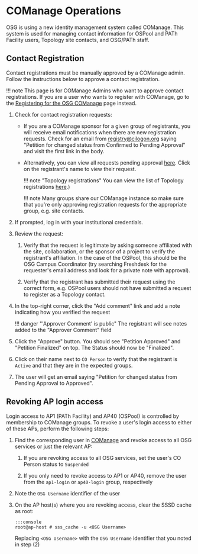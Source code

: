COManage Operations
====================

OSG is using a new identity management system called COManage.
This system is used for managing contact information for OSPool and PATh Facility users, Topology site contacts, and
OSG/PATh staff.

Contact Registration
--------------------

Contact registrations must be manually approved by a COManage admin.
Follow the instructions below to approve a contact registration.

!!! note
    This page is for COManage Admins who want to approve contact registrations.
    If you are a user who wants to register with COManage,
    go to the [Registering for the OSG COManage](https://osg-htc.org/docs/common/contact-registration) page instead.

1.  Check for contact registration requests:

    -   If you are a COManage sponsor for a given group of registrants, you will receive email notifications when there
        are new registration requests.
        Check for an email from <registry@cilogon.org> saying "Petition for <NAME> changed status from
        Confirmed to Pending Approval" and visit the first link in the body.

    -   Alternatively, you can view all requests pending approval
        [here](https://registry.cilogon.org/registry/co_petitions/index/co:7/sort:CoPetition.created/direction:desc/search.status:PA).
        Click on the registrant's name to view their request.

        !!! note "Topology registrations"
            You can view the list of Topology registrations [here](https://registry.cilogon.org/registry/co_petitions/index/co:7/sort:CoPetition.created/direction:desc/search.status:PA).)

        !!! note
            Many groups share our COManage instance so make sure that you're only approving registration requests for
            the appropriate group, e.g. site contacts.

1.  If prompted, log in with your institutional credentials.

1.  Review the request:

    1.  Verify that the request is legitimate by asking someone affiliated with the site, collaboration, or the sponsor
        of a project to verify the registrant's affiliation.
        In the case of the OSPool, this should be the OSG Campus Coordinator
        (try searching Freshdesk for the requester's email address and look for a private note with approval).

    1.  Verify that the registrant has submitted their request using the correct form,
        e.g. OSPool users should not have submitted a request to register as a Topology contact.

1.  In the top-right corner, click the "Add comment" link and add a note indicating how you verified the request

    !!! danger "'Approver Comment' is public"
        The registrant will see notes added to the "Approver Comment" field

1.  Click the "Approve" button.
    You should see "Petition Approved" and "Petition Finalized" on top.
    The Status should now be "Finalized".

1.  Click on their name next to `CO Person` to verify that the registrant is `Active` and that they are in the expected
    groups.

1.  The user will get an email saying "Petition for <NAME> changed status from Pending Approval to Approved".

Revoking AP login access
------------------------

Login access to AP1 (PATh Facility) and AP40 (OSPool) is controlled by membership to COManage groups.
To revoke a user's login access to either of these APs, perform the following steps:

1.  Find the corresponding user in [COManage](https://registry.cilogon.org/registry/co_dashboards/search?q=&co=7) and
    revoke access to all OSG services or just the relevant AP:

    1.  If you are revoking access to all OSG services, set the user's CO Person status to `Suspended`

    1.  If you only need to revoke access to AP1 or AP40, remove the user from the `ap1-login` or `ap40-login` group,
        respectively

1.  Note the `OSG Username` identifier of the user

1.  On the AP host(s) where you are revoking access, clear the SSSD cache as root:

        :::console
        root@ap-host # sss_cache -u <OSG Username>

    Replacing `<OSG Username>` with the `OSG Username` identifier that you noted in step (2)
